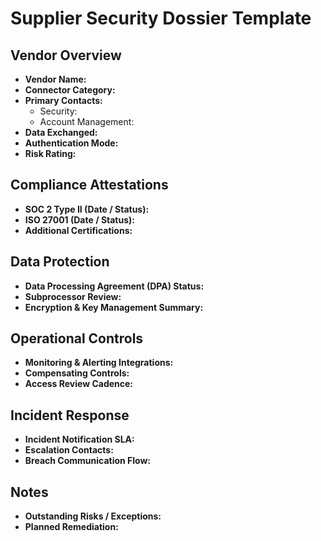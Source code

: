 # Supplier Security Dossier Template

## Vendor Overview
- **Vendor Name:**
- **Connector Category:**
- **Primary Contacts:**
  - Security:
  - Account Management:
- **Data Exchanged:**
- **Authentication Mode:**
- **Risk Rating:**

## Compliance Attestations
- **SOC 2 Type II (Date / Status):**
- **ISO 27001 (Date / Status):**
- **Additional Certifications:**

## Data Protection
- **Data Processing Agreement (DPA) Status:**
- **Subprocessor Review:**
- **Encryption & Key Management Summary:**

## Operational Controls
- **Monitoring & Alerting Integrations:**
- **Compensating Controls:**
- **Access Review Cadence:**

## Incident Response
- **Incident Notification SLA:**
- **Escalation Contacts:**
- **Breach Communication Flow:**

## Notes
- **Outstanding Risks / Exceptions:**
- **Planned Remediation:**
